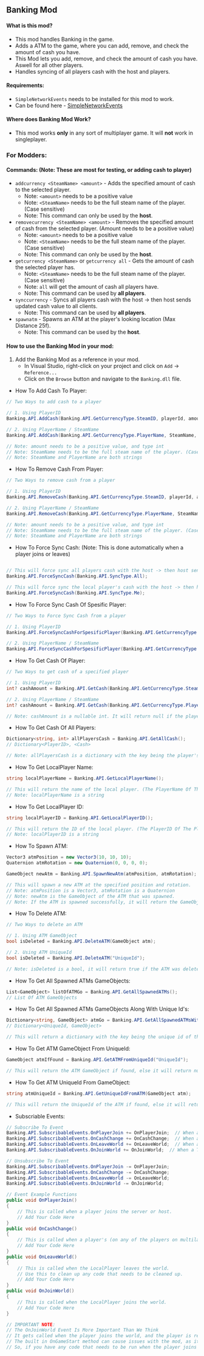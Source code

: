 ## Banking Mod
#### What is this mod?
 - This mod handles Banking in the game.
 - Adds a ATM to the game, where you can add, remove, and check the amount of cash you have.
 - This Mod lets you add, remove, and check the amount of cash you have. Aswell for all other players.
 - Handles syncing of all players cash with the host and players.

#### Requirements:
- `SimpleNetworkEvents` needs to be installed for this mod to work. 
- Can be found here - [SimpleNetworkEvents](https://sotf-mods.com/mods/smokyace/simplenetworkevents)


#### Where does Banking Mod Work?
- This mod works **only** in any sort of multiplayer game. It will **not** work in singleplayer.


### For Modders:
#### Commands: (Note: These are most for testing, or adding cash to player)
- `addcurrency <SteamName> <amount>` - Adds the specified amount of cash to the selected player.
   - Note: `<amount>` needs to be a positive value
   - Note: `<SteamName>` needs to be the full steam name of the player. (Case sensitive)
   - Note: This command can only be used by the **host**.
- `removecurrency <SteamName> <amount>` - Removes the specified amount of cash from the selected player. (Amount needs to be a positive value)
   - Note: `<amount>` needs to be a positive value
   - Note: `<SteamName>` needs to be the full steam name of the player. (Case sensitive)
   - Note: This command can only be used by the **host**.
- `getcurrency <SteamName>` or `getcurrency all` - Gets the amount of cash the selected player has.
   - Note: `<SteamName>` needs to be the full steam name of the player. (Case sensitive)
   - Note: `all` will get the amount of cash all players have.
   - Note: This command can be used by **all players**.
- `synccurrency` - Syncs all players cash with the host -> then host sends updated cash value to all clients.
   - Note: This command can be used by **all players**.
- `spawnatm` - Spawns an ATM at the player's looking location (Max Distance 25f).
   - Note: This command can be used by the **host**.

#### How to use the Banking Mod in your mod:
1. Add the Banking Mod as a reference in your mod.
    - In Visual Studio, right-click on your project and click on `Add` -> `Reference...`
	- Click on the `Browse` button and navigate to the `Banking.dll` file.
- How To Add Cash To Player:
```csharp
// Two Ways to add cash to a player

// 1. Using PlayerID
Banking.API.AddCash(Banking.API.GetCurrencyType.SteamID, playerId, amount);

// 2. Using PlayerName / SteamName
Banking.API.AddCash(Banking.API.GetCurrencyType.PlayerName, SteamName, amount);

// Note: amount needs to be a positive value, and type int
// Note: SteamName needs to be the full steam name of the player. (Case sensitive)
// Note: SteamName and PlayerName are both strings
```
- How To Remove Cash From Player:
```csharp
// Two Ways to remove cash from a player

// 1. Using PlayerID
Banking.API.RemoveCash(Banking.API.GetCurrencyType.SteamID, playerId, amount);

// 2. Using PlayerName / SteamName
Banking.API.RemoveCash(Banking.API.GetCurrencyType.PlayerName, SteamName, amount);

// Note: amount needs to be a positive value, and type int
// Note: SteamName needs to be the full steam name of the player. (Case sensitive)
// Note: SteamName and PlayerName are both strings
```
- How To Force Sync Cash: (Note: This is done automatically when a player joins or leaves)
```csharp

// This will force sync all players cash with the host -> then host sends updated cash value to all clients.
Banking.API.ForceSyncCash(Banking.API.SyncType.All);

// This will force sync the local player's cash with the host -> then host sends updated cash value to all clients.
Banking.API.ForceSyncCash(Banking.API.SyncType.Me);
```
- How To Force Sync Cash Of Spesific Player:
```csharp
// Two Ways to Force Sync Cash from a player

// 1. Using PlayerID
Banking.API.ForceSyncCashForSpesificPlayer(Banking.API.GetCurrencyType.SteamID, playerId);

// 2. Using PlayerName / SteamName
Banking.API.ForceSyncCashForSpesificPlayer(Banking.API.GetCurrencyType.PlayerName, SteamName);
```
- How To Get Cash Of Player:
```csharp
// Two Ways to get cash of a specified player

// 1. Using PlayerID
int? cashAmount = Banking.API.GetCash(Banking.API.GetCurrencyType.SteamID, playerId);

// 2. Using PlayerName / SteamName
int? cashAmount = Banking.API.GetCash(Banking.API.GetCurrencyType.PlayerName, SteamName);

// Note: cashAmount is a nullable int. It will return null if the player is not found/or if cashAmount is invalid.
```
- How To Get Cash Of All Players:
```csharp
Dictionary<string, int> allPlayersCash = Banking.API.GetAllCash();
// Dictionary<PlayerID>, <Cash>

// Note: allPlayersCash is a dictionary with the key being the player's id and the value being the amount of cash they have.
```
- How To Get LocalPlayer Name:
```csharp
string localPlayerName = Banking.API.GetLocalPlayerName();

// This will return the name of the local player. (The PlayerName Of The Player Thats Running This Mod)
// Note: localPlayerName is a string
```
- How To Get LocalPlayer ID:
```csharp
string localPlayerID = Banking.API.GetLocalPlayerID();

// This will return the ID of the local player. (The PlayerID Of The Player Thats Running This Mod)
// Note: localPlayerID is a string
```
- How To Spawn ATM:
```csharp
Vector3 atmPosition = new Vector3(10, 10, 10);
Quaternion atmRotation = new Quaternion(0, 0, 0, 0);

GameObject newAtm = Banking.API.SpawnNewAtm(atmPosition, atmRotation);

// This will spawn a new ATM at the specified position and rotation.
// Note: atmPosition is a Vector3, atmRotation is a Quaternion
// Note: newAtm is the GameObject of the ATM that was spawned.
// Note: If the ATM is spawned successfully, it will return the GameObject of the ATM, else it will return null.
```
- How To Delete ATM:
```csharp
// Two Ways to delete an ATM

// 1. Using ATM GameObject
bool isDeleted = Banking.API.DeleteATM(GameObject atm);

// 2. Using ATM UniqueId
bool isDeleted = Banking.API.DeleteATM("UniqueId");

// Note: isDeleted is a bool, it will return true if the ATM was deleted successfully, else it will return false.
```
- How To Get All Spawned ATMs GameObjects:
```csharp
List<GameObject> listOfATMGo = Banking.API.GetAllSpawnedATMs();
// List Of ATM GameObjects
```
- How To Get All Spawned ATMs GameObjects Along With Unique Id's:
```csharp
Dictionary<string, GameObject> atmGo = Banking.API.GetAllSpawnedATMsWithUniqueId();
// Dictionary<UniqueId, GameObject>

// This will return a dictionary with the key being the unique id of the atm and the value being the GameObject of the atm.
```
- How To Get ATM GameObject From UniqueId:
```csharp
GameObject atmIfFound = Banking.API.GetATMFromUniqueId("UniqueId");

// This will return the ATM GameObject if found, else it will return null.
```
- How To Get ATM UniqueId From GameObject:
```csharp
string atmUniqueId = Banking.API.GetUniqueIdFromATM(GameObject atm);

// This will return the UniqueId of the ATM if found, else it will return null.
```
- Subscriable Events:
```csharp
// Subscribe To Event
Banking.API.SubscribableEvents.OnPlayerJoin += OnPlayerJoin;  // When a player joins the game in MP
Banking.API.SubscribableEvents.OnCashChange += OnCashChange;  // When a player's cash changes on the network
Banking.API.SubscribableEvents.OnLeaveWorld += OnLeaveWorld;  // When a THE LOCALPLAYER leaves the world
Banking.API.SubscribableEvents.OnJoinWorld += OnJoinWorld;  // When a THE LOCALPLAYER joins the world

// Unsubscribe To Event
Banking.API.SubscribableEvents.OnPlayerJoin -= OnPlayerJoin;
Banking.API.SubscribableEvents.OnCashChange -= OnCashChange;
Banking.API.SubscribableEvents.OnLeaveWorld -= OnLeaveWorld;
Banking.API.SubscribableEvents.OnJoinWorld -= OnJoinWorld;

// Event Example Functions
public void OnPlayerJoin()
{
    // This is called when a player joins the server or host.
    // Add Your Code Here
}
public void OnCashChange()
{
    // This is called when a player's (on any of the players on multilayer) cash changes.
    // Add Your Code Here
}
public void OnLeaveWorld()
{
    // This is called when the LocalPlayer leaves the world.
    // Use this to clean up any code that needs to be cleaned up.
    // Add Your Code Here
}
public void OnJoinWorld()
{
    // This is called when the LocalPlayer joins the world.
    // Add Your Code Here
}

// IMPORTANT NOTE:
// The OnJoinWorld Event Is More Important Than We Think
// It gets called when the player joins the world, and the player is ready to be interacted with.
// The built in OnGameStart method can cause issues with the mod, as it gets called before the player is ready.
// So, if you have any code that needs to be run when the player joins the world, use the OnJoinWorld event.
```
